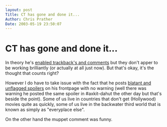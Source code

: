 ```yaml
---
layout: post
Title: CT has gone and done it...  
Author: Chris Prather
Date: 2003-05-19 23:50:07
---
```


# CT has gone and done it...
In theory he's <a href="http://cthompson.com/entries/2003/05/41/"> enabled trackback's and comments</a> but they don't apper to be working brilliantly (or actually at all just now). But that's okay, it's the thought that counts right?

However I do have to take issue with the fact that he posts <a href="http://cthompson.com/entries/2003/05/42/">blatant and unflagged spoilers</a> on his frontpage with no warning (well there was warning he posted the same spoiler in #axkit-dahut the other day but that's beside the point). Some of us live in countries that don't get (Hollywood) movies quite as quickly, some of us live in the backwater third world that is known as simply as "everyplace else". 

On the other hand the muppet comment was funny.
